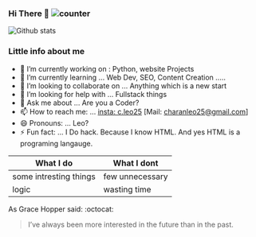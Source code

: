 ### Hi There 👋  ![counter](https://enn1pyav5hvt0a.m.pipedream.net)
![Github stats](https://github-readme-stats.vercel.app/api?username=Charanleo25)


### Little info about me

- 🔭 I’m currently working on : Python, website Projects
- 🌱 I’m currently learning ... Web Dev, SEO, Content Creation .....
- 👯 I’m looking to collaborate on ... Anything which is a new start
- 🤔 I’m looking for help with ... Fullstack things
- 💬 Ask me about ... Are you a Coder?
- 📫 How to reach me: ... [insta: c.leo25](https://instagram.com/c.leo25) [Mail: charanleo25@gmail.com]
- 😄 Pronouns: ... Leo?
- ⚡ Fun fact: ... I Do hack. Because I know HTML. And yes HTML is a programing langauge.


What I do | What I dont
------------ | -------------
some intresting things | few unnecessary
logic | wasting time

As Grace Hopper said:  :octocat:
> I’ve always been more interested
> in the future than in the past.
